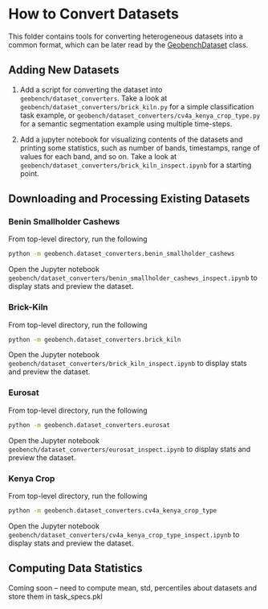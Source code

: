 # How to Convert Datasets

This folder contains tools for converting heterogeneous datasets into a common format, which can be later read by the [GeobenchDataset](https://github.com/ServiceNow/geo-bench/blob/main/geobench/io/dataset.py) class.


## Adding New Datasets

1. Add a script for converting the dataset into `geobench/dataset_converters`. Take a look at `geobench/dataset_converters/brick_kiln.py` for a simple classification task example, or `geobench/dataset_converters/cv4a_kenya_crop_type.py` for a semantic segmentation example using multiple time-steps.

2. Add a jupyter notebook for visualizing contents of the datasets and printing some statistics, such as number of bands, timestamps, range of values for each band, and so on. Take a look at `geobench/dataset_converters/brick_kiln_inspect.ipynb` for a starting point.

## Downloading and Processing Existing Datasets

### Benin Smallholder Cashews
From top-level directory, run the following
```bash
python -m geobench.dataset_converters.benin_smallholder_cashews
```
Open the Jupyter notebook `geobench/dataset_converters/benin_smallholder_cashews_inspect.ipynb` to display stats and preview the dataset.


### Brick-Kiln
From top-level directory, run the following
```bash
python -m geobench.dataset_converters.brick_kiln
```
Open the Jupyter notebook `geobench/dataset_converters/brick_kiln_inspect.ipynb` to display stats and preview the dataset.


### Eurosat
From top-level directory, run the following
```bash
python -m geobench.dataset_converters.eurosat
```
Open the Jupyter notebook `geobench/dataset_converters/eurosat_inspect.ipynb` to display stats and preview the dataset.


### Kenya Crop
From top-level directory, run the following
```bash
python -m geobench.dataset_converters.cv4a_kenya_crop_type
```
Open the Jupyter notebook `geobench/dataset_converters/cv4a_kenya_crop_type_inspect.ipynb` to display stats and preview the dataset.


## Computing Data Statistics

Coming soon – need to compute mean, std, percentiles about datasets and store them in task_specs.pkl
